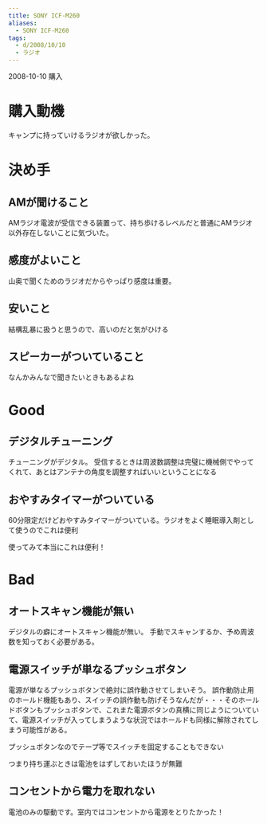 ```yaml
---
title: SONY ICF-M260
aliases:
  - SONY ICF-M260
tags:
  - d/2008/10/10
  - ラジオ
---
```


2008-10-10 購入

購入動機
================================================================================
キャンプに持っていけるラジオが欲しかった。

決め手
================================================================================
AMが聞けること
--------------------------------------------------------------------------------
AMラジオ電波が受信できる装置って、持ち歩けるレベルだと普通にAMラジオ以外存在しないことに気づいた。

感度がよいこと
--------------------------------------------------------------------------------
山奥で聞くためのラジオだからやっぱり感度は重要。

安いこと
--------------------------------------------------------------------------------
結構乱暴に扱うと思うので、高いのだと気がひける



スピーカーがついていること
--------------------------------------------------------------------------------
なんかみんなで聞きたいときもあるよね



Good
================================================================================

デジタルチューニング
--------------------------------------------------------------------------------
チューニングがデジタル。
受信するときは周波数調整は完璧に機械側でやってくれて、あとはアンテナの角度を調整すればいいということになる

おやすみタイマーがついている
--------------------------------------------------------------------------------
60分限定だけどおやすみタイマーがついている。ラジオをよく睡眠導入剤として使うのでこれは便利

使ってみて本当にこれは便利！


Bad
================================================================================

オートスキャン機能が無い
--------------------------------------------------------------------------------
デジタルの癖にオートスキャン機能が無い。
手動でスキャンするか、予め周波数を知っておく必要がある。


電源スイッチが単なるプッシュボタン
--------------------------------------------------------------------------------
電源が単なるプッシュボタンで絶対に誤作動させてしまいそう。
誤作動防止用のホールド機能もあり、スイッチの誤作動も防げそうなんだが・・・そのホールドボタンもプッシュボタンで、これまた電源ボタンの真横に同じようについていて、電源スイッチが入ってしまうような状況ではホールドも同様に解除されてしまう可能性がある。

プッシュボタンなのでテープ等でスイッチを固定することもできない

つまり持ち運ぶときは電池をはずしておいたほうが無難


コンセントから電力を取れない
--------------------------------------------------------------------------------
電池のみの駆動です。室内ではコンセントから電源をとりたかった！

